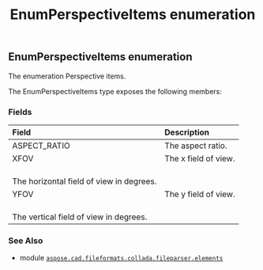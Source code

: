 ﻿---
title: EnumPerspectiveItems enumeration
second_title: Aspose.CAD for Python via .NET API References
description: 
type: docs
weight: 1330
url: /python-net/aspose.cad.fileformats.collada.fileparser.elements/enumperspectiveitems/
is_root: false
---

## EnumPerspectiveItems enumeration

The enumeration Perspective items.



The EnumPerspectiveItems type exposes the following members:

### Fields
| Field | Description |
| :- | :- |
| ASPECT_RATIO | The aspect ratio. |
| XFOV | The x field of view.<br/>The horizontal field of view in degrees. |
| YFOV | The y field of view.<br/>The vertical field of view in degrees. |



### See Also
* module [`aspose.cad.fileformats.collada.fileparser.elements`](..)
